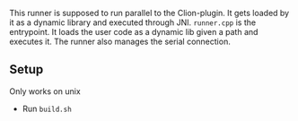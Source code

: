This runner is supposed to run parallel to the Clion-plugin.
It gets loaded by it as a dynamic library and executed through JNI.
`runner.cpp` is the entrypoint. It loads the user code as a dynamic lib given a path and executes it.
The runner also manages the serial connection.

## Setup
Only works on unix
- Run `build.sh`
